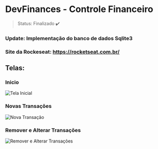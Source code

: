 # DevFinances - Controle Financeiro

> Status: Finalizado ✔️

### Update: Implementação do banco de dados Sqlite3

### Site da Rockeseat: https://rocketseat.com.br/

## Telas:


### Inicio
![Tela Inicial](https://user-images.githubusercontent.com/84943777/126876214-f3c2c9f3-fff7-46d3-9990-8cd0a1774c4d.png)

### Novas Transações
![Nova Transação](https://user-images.githubusercontent.com/84943777/126876275-5bb2a8fa-610f-40b4-b5de-ff59d60cd745.png)

### Remover e Alterar Transações
![Remover e Alterar Transações](https://user-images.githubusercontent.com/84943777/126876289-f802bf9b-2f26-47be-99d8-0d226ec0174c.png)
